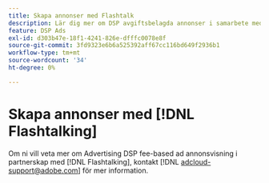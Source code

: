 ```yaml
---
title: Skapa annonser med Flashtalk
description: Lär dig mer om DSP avgiftsbelagda annonser i samarbete med Flashtalk.
feature: DSP Ads
exl-id: d303b47e-18f1-4241-826e-dfffc0078e8f
source-git-commit: 3fd9323e6b6a525392aff67cc116bd649f2936b1
workflow-type: tm+mt
source-wordcount: '34'
ht-degree: 0%

---
```


# Skapa annonser med [!DNL Flashtalking]

Om ni vill veta mer om Advertising DSP fee-based ad annonsvisning i partnerskap med [!DNL Flashtalking], kontakt [!DNL adcloud-support@adobe.com] för mer information.
